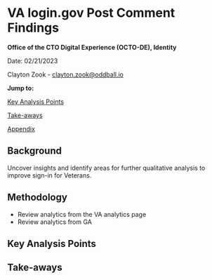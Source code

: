 # VA login.gov Post Comment Findings 

**Office of the CTO Digital Experience (OCTO-DE), Identity**

Date: 02/21/2023

Clayton Zook - clayton.zook@oddball.io


**Jump to:**

[Key Analysis Points](#key-analysis-points)

[Take-aways](#take-aways)

[Appendix](#appendix)

## Background
Uncover insights and identify areas for further qualitative analysis to improve sign-in for Veterans.

## Methodology 
- Review analytics from the VA analytics page
- Review analytics from GA

## Key Analysis Points


## Take-aways
